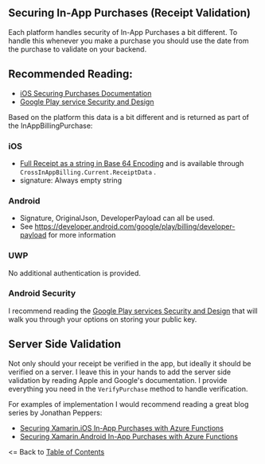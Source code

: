 ## Securing In-App Purchases (Receipt Validation)

Each platform handles security of In-App Purchases a bit different. To handle this whenever you make a purchase you should use the date from the purchase to validate on your backend.

## Recommended Reading:
* [iOS Securing Purchases Documentation](https://developer.xamarin.com/guides/ios/platform_features/in-app_purchasing/transactions_and_verification/#Securing_Purchases)
* [Google Play service Security and Design](https://developer.android.com/google/play/billing/billing_best_practices.html)




Based on the platform this data is a bit different and is returned as part of the InAppBillingPurchase:

### iOS
* [Full Receipt as a string in Base 64 Encoding](https://developer.apple.com/library/content/releasenotes/General/ValidateAppStoreReceipt/Introduction.html#//apple_ref/doc/uid/TP40010573) and is available through `CrossInAppBilling.Current.ReceiptData` .
* signature: Always empty string

### Android
* Signature, OriginalJson, DeveloperPayload can all be used.
* See https://developer.android.com/google/play/billing/developer-payload for more information

### UWP
No additional authentication is provided.


### Android Security
I recommend reading the [Google Play services Security and Design](https://developer.android.com/google/play/billing/billing_best_practices.html) that will walk you through your options on storing your public key. 

## Server Side Validation
Not only should your receipt be verified in the app, but ideally it should be verified on a server. I leave this in your hands to add the server side validation by reading Apple and Google's documentation. I provide everything you need in the `VerifyPurchase` method to handle verification.

For examples of implementation I would recommend reading a great blog series by Jonathan Peppers:

* [Securing Xamarin.iOS In-App Purchases with Azure Functions](http://jonathanpeppers.com/Blog/securing-in-app-purchases-for-xamarin-with-azure-functions)
* [Securing Xamarin.Android In-App Purchases with Azure Functions](http://jonathanpeppers.com/Blog/securing-google-play-in-app-purchases-for-xamarin-with-azure-functions)


<= Back to [Table of Contents](README.md)
